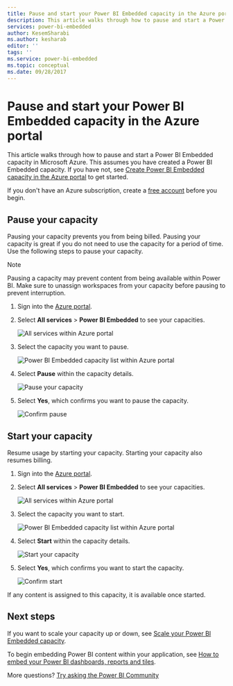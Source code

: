 ```yaml
---
title: Pause and start your Power BI Embedded capacity in the Azure portal | Microsoft Docs
description: This article walks through how to pause and start a Power BI Embedded capacity in Microsoft Azure.
services: power-bi-embedded
author: KesemSharabi
ms.author: kesharab
editor: ''
tags: ''
ms.service: power-bi-embedded
ms.topic: conceptual
ms.date: 09/28/2017
---
```


# Pause and start your Power BI Embedded capacity in the Azure portal

This article walks through how to pause and start a Power BI Embedded capacity in Microsoft Azure. This assumes you have created a Power BI Embedded capacity. If you have not, see [Create Power BI Embedded capacity in the Azure portal](azure-pbie-create-capacity.md) to get started.

If you don't have an Azure subscription, create a [free account](https://azure.microsoft.com/free/) before you begin.

## Pause your capacity

Pausing your capacity prevents you from being billed. Pausing your capacity is great if you do not need to use the capacity for a period of time. Use the following steps to pause your capacity.

> [!NOTE]
> Pausing a capacity may prevent content from being available within Power BI. Make sure to unassign workspaces from your capacity before pausing to prevent interruption.

1. Sign into the [Azure portal](https://portal.azure.com/).

2. Select **All services** > **Power BI Embedded** to see your capacities.

    ![All services within Azure portal](media/azure-pbie-pause-start/azure-portal-more-services.png)

3. Select the capacity you want to pause.

    ![Power BI Embedded capacity list within Azure portal](media/azure-pbie-pause-start/azure-portal-capacity-list.png)

4. Select **Pause** within the capacity details.

    ![Pause your capacity](media/azure-pbie-pause-start/azure-portal-pause-capacity.png)

5. Select **Yes**, which confirms you want to pause the capacity.

    ![Confirm pause](media/azure-pbie-pause-start/azure-portal-confirm-pause.png)

## Start your capacity

Resume usage by starting your capacity. Starting your capacity also resumes billing.

1. Sign into the [Azure portal](https://portal.azure.com/).

2. Select **All services** > **Power BI Embedded** to see your capacities.

    ![All services within Azure portal](media/azure-pbie-pause-start/azure-portal-more-services.png)

3. Select the capacity you want to start.

    ![Power BI Embedded capacity list within Azure portal](media/azure-pbie-pause-start/azure-portal-capacity-list.png)

4. Select **Start** within the capacity details.

    ![Start your capacity](media/azure-pbie-pause-start/azure-portal-start-capacity.png)

5. Select **Yes**, which confirms you want to start the capacity.

    ![Confirm start](media/azure-pbie-pause-start/azure-portal-confirm-start.png)

If any content is assigned to this capacity, it is available once started.

## Next steps

If you want to scale your capacity up or down, see [Scale your Power BI Embedded capacity](azure-pbie-scale-capacity.md).

To begin embedding Power BI content within your application, see [How to embed your Power BI dashboards, reports and tiles](https://powerbi.microsoft.com/documentation/powerbi-developer-embedding-content/).

More questions? [Try asking the Power BI Community](https://community.powerbi.com/)